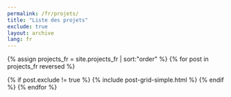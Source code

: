 ```yaml
---
permalink: /fr/projets/
title: "Liste des projets"
exclude: true
layout: archive
lang: fr
---
```


<div class="tiles">

<!-- not really a "post", but it's the variable name used in the html, and it works the same for this kind of page -->
{% assign projects_fr = site.projects_fr | sort:"order"  %}
{% for post in projects_fr reversed %}
  <!-- avoid to show an index page -->
  {% if post.exclude != true %}
    {% include post-grid-simple.html %}
  {% endif %}
{% endfor %}
</div><!-- /.tiles -->
